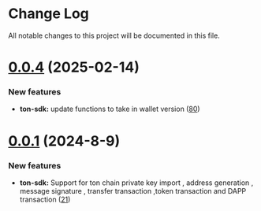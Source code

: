 
# Change Log

All notable changes to this project will be documented in this file.

# [0.0.4](https://github.com/okx/go-wallet-sdk) (2025-02-14)

### New features

- **ton-sdk:** update functions to take in wallet version  ([80](https://github.com/okx/go-wallet-sdk/pull/80))

# [0.0.1](https://github.com/okx/go-wallet-sdk) (2024-8-9)

### New features

- **ton-sdk:** Support for ton chain private key import , address generation , message signature , transfer transaction ,token transaction and DAPP transaction  ([21](https://github.com/okx/go-wallet-sdk/pull/21))
